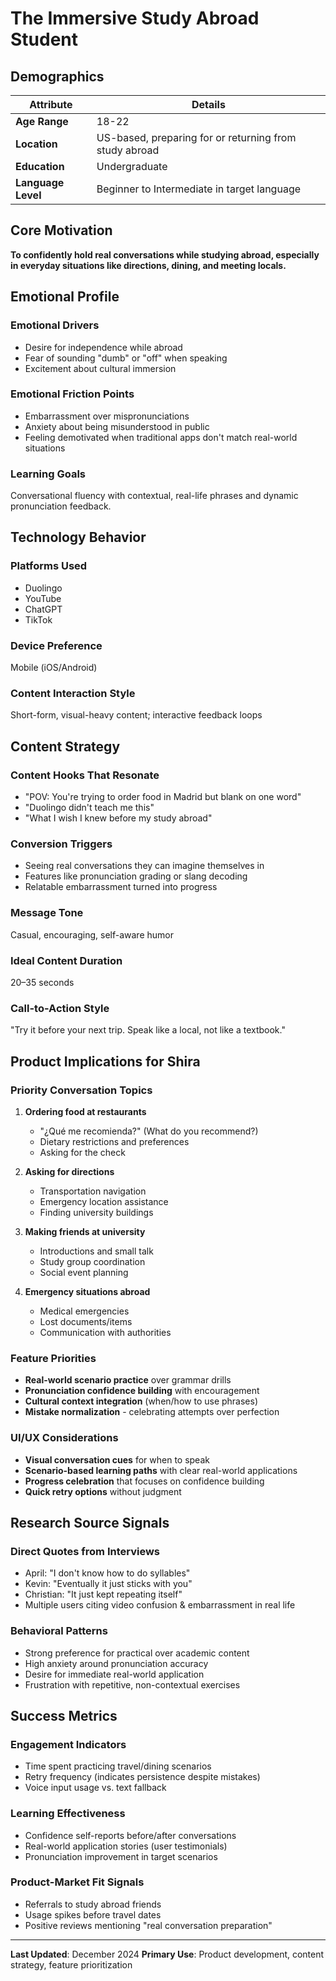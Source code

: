 # The Immersive Study Abroad Student

## Demographics

| Attribute          | Details                                                |
| ------------------ | ------------------------------------------------------ |
| **Age Range**      | 18-22                                                  |
| **Location**       | US-based, preparing for or returning from study abroad |
| **Education**      | Undergraduate                                          |
| **Language Level** | Beginner to Intermediate in target language            |

## Core Motivation

**To confidently hold real conversations while studying abroad, especially in everyday situations like directions, dining, and meeting locals.**

## Emotional Profile

### **Emotional Drivers**

- Desire for independence while abroad
- Fear of sounding "dumb" or "off" when speaking
- Excitement about cultural immersion

### **Emotional Friction Points**

- Embarrassment over mispronunciations
- Anxiety about being misunderstood in public
- Feeling demotivated when traditional apps don't match real-world situations

### **Learning Goals**

Conversational fluency with contextual, real-life phrases and dynamic pronunciation feedback.

## Technology Behavior

### **Platforms Used**

- Duolingo
- YouTube
- ChatGPT
- TikTok

### **Device Preference**

Mobile (iOS/Android)

### **Content Interaction Style**

Short-form, visual-heavy content; interactive feedback loops

## Content Strategy

### **Content Hooks That Resonate**

- "POV: You're trying to order food in Madrid but blank on one word"
- "Duolingo didn't teach me this"
- "What I wish I knew before my study abroad"

### **Conversion Triggers**

- Seeing real conversations they can imagine themselves in
- Features like pronunciation grading or slang decoding
- Relatable embarrassment turned into progress

### **Message Tone**

Casual, encouraging, self-aware humor

### **Ideal Content Duration**

20–35 seconds

### **Call-to-Action Style**

"Try it before your next trip. Speak like a local, not like a textbook."

## Product Implications for Shira

### **Priority Conversation Topics**

1. **Ordering food at restaurants**
   - "¿Qué me recomienda?" (What do you recommend?)
   - Dietary restrictions and preferences
   - Asking for the check

2. **Asking for directions**
   - Transportation navigation
   - Emergency location assistance
   - Finding university buildings

3. **Making friends at university**
   - Introductions and small talk
   - Study group coordination
   - Social event planning

4. **Emergency situations abroad**
   - Medical emergencies
   - Lost documents/items
   - Communication with authorities

### **Feature Priorities**

- **Real-world scenario practice** over grammar drills
- **Pronunciation confidence building** with encouragement
- **Cultural context integration** (when/how to use phrases)
- **Mistake normalization** - celebrating attempts over perfection

### **UI/UX Considerations**

- **Visual conversation cues** for when to speak
- **Scenario-based learning paths** with clear real-world applications
- **Progress celebration** that focuses on confidence building
- **Quick retry options** without judgment

## Research Source Signals

### **Direct Quotes from Interviews**

- April: "I don't know how to do syllables"
- Kevin: "Eventually it just sticks with you"
- Christian: "It just kept repeating itself"
- Multiple users citing video confusion & embarrassment in real life

### **Behavioral Patterns**

- Strong preference for practical over academic content
- High anxiety around pronunciation accuracy
- Desire for immediate real-world application
- Frustration with repetitive, non-contextual exercises

## Success Metrics

### **Engagement Indicators**

- Time spent practicing travel/dining scenarios
- Retry frequency (indicates persistence despite mistakes)
- Voice input usage vs. text fallback

### **Learning Effectiveness**

- Confidence self-reports before/after conversations
- Real-world application stories (user testimonials)
- Pronunciation improvement in target scenarios

### **Product-Market Fit Signals**

- Referrals to study abroad friends
- Usage spikes before travel dates
- Positive reviews mentioning "real conversation preparation"

---

**Last Updated**: December 2024
**Primary Use**: Product development, content strategy, feature prioritization
